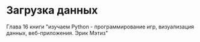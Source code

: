 # Загрузка данных 
Глава 16 книги "изучаем Python - программирование игр, визуализация данных, веб-приложения. Эрик Мэтиз"
